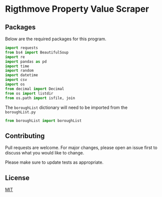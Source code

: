 # Rigthmove Property Value Scraper


## Packages
Below are the required packages for this program. 
```python
import requests
from bs4 import BeautifulSoup
import re
import pandas as pd
import time
import random
import datetime
import csv
import os
from decimal import Decimal
from os import listdir
from os.path import isfile, join
```
The `boroughList` dictionary will need to be imported from the `boroughList.py` 

```python
from boroughList import boroughList
```

## Contributing
Pull requests are welcome. For major changes, please open an issue first to discuss what you would like to change.

Please make sure to update tests as appropriate.

## License
[MIT](https://choosealicense.com/licenses/mit/)
